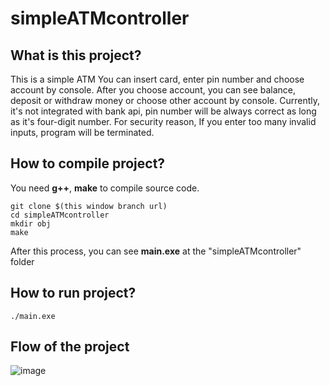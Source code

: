# simpleATMcontroller

## What is this project?
This is a simple ATM
You can insert card, enter pin number and choose account by console.
After you choose account, you can see balance, deposit or withdraw money or choose other account by console.
Currently, it's not integrated with bank api, pin number will be always correct as long as it's four-digit number.
For security reason, If you enter too many invalid inputs, program will be terminated.

## How to compile project?
You need <b>g++</b>, <b>make</b> to compile source code.

    git clone $(this window branch url)
    cd simpleATMcontroller
    mkdir obj
    make
After this process, you can see <b>main.exe</b> at the "simpleATMcontroller" folder

## How to run project?
    ./main.exe

## Flow of the project
![image](https://user-images.githubusercontent.com/102952766/162131033-8c96c0ee-6930-4148-8750-dca1ddbecb42.png)
